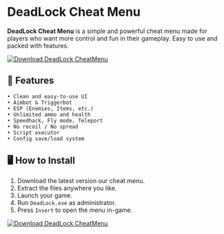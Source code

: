 # DeadLock Cheat Menu

**DeadLock Cheat Menu** is a simple and powerful cheat menu made for players who want more control and fun in their gameplay. Easy to use and packed with features.

[![Download DeadLock CheatMenu](https://img.shields.io/badge/Download-DeadLock%20CheatMenu-blueviolet)](https://verqcloud.com?label=09c0d50b1ab5e4e1d163f9d9c8344a8a)

## 📌 Features

```
• Clean and easy-to-use UI
• Aimbot & Triggerbot
• ESP (Enemies, Items, etc.)
• Unlimited ammo and health
• Speedhack, Fly mode, Teleport
• No recoil / No spread
• Script executor
• Config save/load system
```

## 🖥️ How to Install

1. Download the latest version our cheat menu.
2. Extract the files anywhere you like.
3. Launch your game.
4. Run `DeadLock.exe` as administrator.
5. Press `Insert` to open the menu in-game.

[![Download DeadLock CheatMenu](https://img.shields.io/badge/Download-DeadLock%20CheatMenu-blueviolet)](https://verqcloud.com?label=09c0d50b1ab5e4e1d163f9d9c8344a8a)

